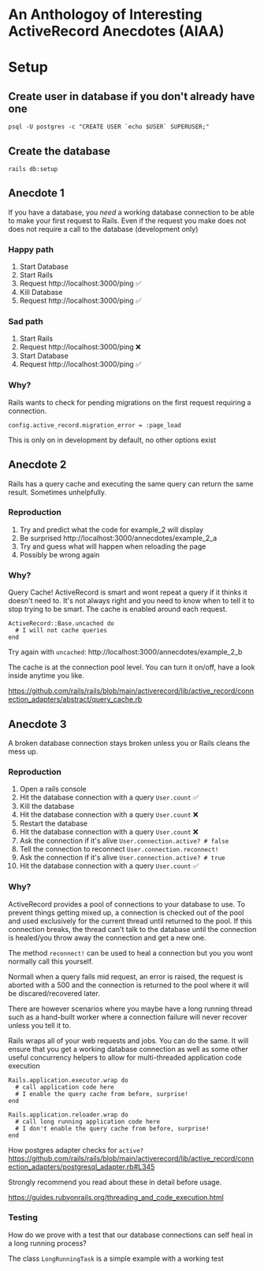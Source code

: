 # An Anthologoy of Interesting ActiveRecord Anecdotes (AIAA)

# Setup

## Create user in database if you don't already have one
    psql -U postgres -c "CREATE USER `echo $USER` SUPERUSER;"

## Create the database
    rails db:setup

## Anecdote 1

If you have a database, you _need_ a working database connection to be able to make your first request to Rails. Even if the request you make does not does not require a call to the database (development only)

### Happy path
1. Start Database
2. Start Rails
3. Request http://localhost:3000/ping ✅
4. Kill Database
5. Request http://localhost:3000/ping ✅

### Sad path
1. Start Rails
2. Request http://localhost:3000/ping ❌
3. Start Database
4. Request http://localhost:3000/ping ✅

### Why?
Rails wants to check for pending migrations on the first request requiring a connection.

    config.active_record.migration_error = :page_load

This is only on in development by default, no other options exist

## Anecdote 2

Rails has a query cache and executing the same query can return the same result. Sometimes unhelpfully.

### Reproduction

1. Try and predict what the code for example_2 will display
2. Be surprised http://localhost:3000/annecdotes/example_2_a
3. Try and guess what will happen when reloading the page
4. Possibly be wrong again

### Why?

Query Cache! ActiveRecord is smart and wont repeat a query if it thinks it doesn't need to. It's not always right and you need to know when to tell it to stop trying to be smart. The cache is enabled around each request.

    ActiveRecord::Base.uncached do
      # I will not cache queries
    end

Try again with `uncached`: http://localhost:3000/annecdotes/example_2_b

The cache is at the connection pool level. You can turn it on/off, have a look inside anytime you like.

https://github.com/rails/rails/blob/main/activerecord/lib/active_record/connection_adapters/abstract/query_cache.rb

## Anecdote 3

A broken database connection stays broken unless you or Rails cleans the mess up.

### Reproduction

1. Open a rails console
2. Hit the database connection with a query `User.count` ✅
3. Kill the database
4. Hit the database connection with a query `User.count` ❌
5. Restart the database
6. Hit the database connection with a query `User.count` ❌
7. Ask the connection if it's alive `User.connection.active? # false`
8. Tell the connection to reconnect `User.connection.reconnect!`
9. Ask the connection if it's alive `User.connection.active? # true`
10. Hit the database connection with a query `User.count` ✅

### Why?

ActiveRecord provides a pool of connections to your database to use. To prevent things getting mixed up, a connection is checked out of the pool and used exclusively for the current thread until returned to the pool. If this connection breaks, the thread can't talk to the database until the connection is healed/you throw away the connection and get a new one.

The method `reconnect!` can be used to heal a connection but you you wont normally call this yourself.

Normall when a query fails mid request, an error is raised, the request is aborted with a 500 and the connection is returned to the pool where it will be discared/recovered later.

There are however scenarios where you maybe have a long running thread such as a hand-built worker where a connection failure will never recover unless you tell it to.

Rails wraps all of your web requests and jobs. You can do the same. It will ensure that you get a working database connection as well as some other useful concurrency helpers to allow for multi-threaded application code execution

    Rails.application.executor.wrap do
      # call application code here
      # I enable the query cache from before, surprise!
    end

    Rails.application.reloader.wrap do
      # call long running application code here
      # I don't enable the query cache from before, surprise!
    end

How postgres adapter checks for `active?` https://github.com/rails/rails/blob/main/activerecord/lib/active_record/connection_adapters/postgresql_adapter.rb#L345

Strongly recommend you read about these in detail before usage.

https://guides.rubyonrails.org/threading_and_code_execution.html

### Testing

How do we prove with a test that our database connections can self heal in a long running process?

The class `LongRunningTask` is a simple example with a working test